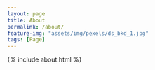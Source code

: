 ```yaml
---
layout: page
title: About
permalink: /about/
feature-img: "assets/img/pexels/ds_bkd_1.jpg"
tags: [Page]
---
```


{% include about.html %}

